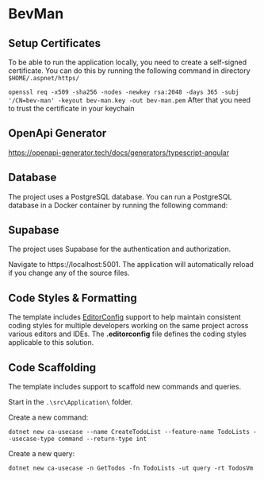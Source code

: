 ﻿# BevMan

## Setup Certificates

To be able to run the application locally, you need to create a self-signed certificate. You can do this by running the
following command in directory `$HOME/.aspnet/https/`

`openssl req -x509 -sha256 -nodes -newkey rsa:2048 -days 365 -subj '/CN=bev-man' -keyout bev-man.key -out bev-man.pem`
After that you need to trust the certificate in your keychain

## OpenApi Generator

https://openapi-generator.tech/docs/generators/typescript-angular

## Database

The project uses a PostgreSQL database. You can run a PostgreSQL database in a Docker container by running the following
command:

## Supabase

The project uses Supabase for the authentication and authorization.

Navigate to https://localhost:5001. The application will automatically reload if you change any of the source files.

## Code Styles & Formatting

The template includes [EditorConfig](https://editorconfig.org/) support to help maintain consistent coding styles for
multiple developers working on the same project across various editors and IDEs. The **.editorconfig** file defines the
coding styles applicable to this solution.

## Code Scaffolding

The template includes support to scaffold new commands and queries.

Start in the `.\src\Application\` folder.

Create a new command:

```
dotnet new ca-usecase --name CreateTodoList --feature-name TodoLists --usecase-type command --return-type int
```

Create a new query:

```
dotnet new ca-usecase -n GetTodos -fn TodoLists -ut query -rt TodosVm
```
